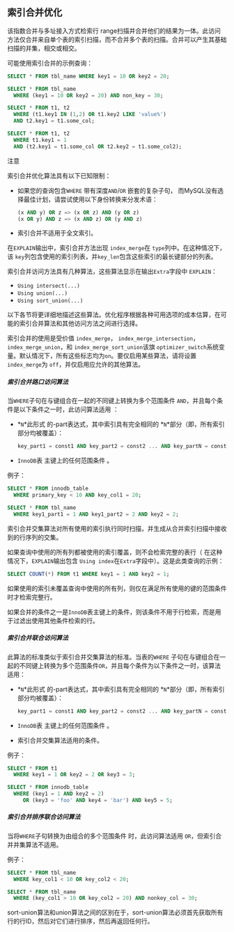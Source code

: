 ## 索引合并优化

该指数合并与多址接入方式检索行 range扫描并合并他们的结果为一体。此访问方法仅合并来自单个表的索引扫描，而不合并多个表的扫描。合并可以产生其基础扫描的并集，相交或相交。

可能使用索引合并的示例查询：

```sql
SELECT * FROM tbl_name WHERE key1 = 10 OR key2 = 20;

SELECT * FROM tbl_name
  WHERE (key1 = 10 OR key2 = 20) AND non_key = 30;

SELECT * FROM t1, t2
  WHERE (t1.key1 IN (1,2) OR t1.key2 LIKE 'value%')
  AND t2.key1 = t1.some_col;

SELECT * FROM t1, t2
  WHERE t1.key1 = 1
  AND (t2.key1 = t1.some_col OR t2.key2 = t1.some_col2);
```

注意

索引合并优化算法具有以下已知限制：

- 如果您的查询包含`WHERE` 带有深度`AND`/`OR` 嵌套的复杂子句， 而MySQL没有选择最佳计划，请尝试使用以下身份转换来分发术语：

  ```sql
  (x AND y) OR z => (x OR z) AND (y OR z)
  (x OR y) AND z => (x AND z) OR (y AND z)
  ```

- 索引合并不适用于全文索引。

在`EXPLAIN`输出中，索引合并方法出现 `index_merge`在 `type`列中。在这种情况下，该 `key`列包含使用的索引列表，并`key_len`包含这些索引的最长键部分的列表。

索引合并访问方法具有几种算法，这些算法显示在输出`Extra`字段中 `EXPLAIN`：

- `Using intersect(...)`
- `Using union(...)`
- `Using sort_union(...)`

以下各节将更详细地描述这些算法。优化程序根据各种可用选项的成本估算，在可能的索引合并算法和其他访问方法之间进行选择。

索引合并的使用是受价值 `index_merge`， `index_merge_intersection`， `index_merge_union`，和 `index_merge_sort_union`该旗 `optimizer_switch`系统变量。默认情况下，所有这些标志均为`on`。要仅启用某些算法，请将设置`index_merge`为 `off`，并仅启用应允许的其他算法。


##### 索引合并路口访问算法

当`WHERE`子句在与键组合在一起的不同键上转换为多个范围条件 `AND`，并且每个条件是以下条件之一时，此访问算法适用 ：

- *`N`*此形式 的-part表达式，其中索引具有完全相同的 *`N`*部分（即，所有索引部分均被覆盖）：

  ```sql
  key_part1 = const1 AND key_part2 = const2 ... AND key_partN = constN
  ```

- `InnoDB`表 主键上的任何范围条件 。

例子：

```sql
SELECT * FROM innodb_table
  WHERE primary_key < 10 AND key_col1 = 20;

SELECT * FROM tbl_name
  WHERE key1_part1 = 1 AND key1_part2 = 2 AND key2 = 2;
```

索引合并交集算法对所有使用的索引执行同时扫描，并生成从合并索引扫描中接收到的行序列的交集。

如果查询中使用的所有列都被使用的索引覆盖，则不会检索完整的表行（ 在这种情况下，`EXPLAIN`输出包含 `Using index`在`Extra`字段中）。这是此类查询的示例：

```sql
SELECT COUNT(*) FROM t1 WHERE key1 = 1 AND key2 = 1;
```

如果使用的索引未覆盖查询中使用的所有列，则仅在满足所有使用的键的范围条件时才检索完整行。

如果合并的条件之一是`InnoDB`表主键上的条件，则该条件不用于行检索，而是用于过滤出使用其他条件检索的行。

##### 索引合并联合访问算法

此算法的标准类似于索引合并交集算法的标准。当表的`WHERE` 子句在与键组合在一起的不同键上转换为多个范围条件`OR`，并且每个条件为以下条件之一时，该算法适用：

- *`N`*此形式 的-part表达式，其中索引具有完全相同的 *`N`*部分（即，所有索引部分均被覆盖）：

  ```sql
  key_part1 = const1 AND key_part2 = const2 ... AND key_partN = constN
  ```

- `InnoDB`表 主键上的任何范围条件 。

- 索引合并交集算法适用的条件。

例子：

```sql
SELECT * FROM t1
  WHERE key1 = 1 OR key2 = 2 OR key3 = 3;

SELECT * FROM innodb_table
  WHERE (key1 = 1 AND key2 = 2)
     OR (key3 = 'foo' AND key4 = 'bar') AND key5 = 5;
```

##### 索引合并排序联合访问算法

当将`WHERE`子句转换为由组合的多个范围条件 时，此访问算法适用 `OR`，但索引合并并集算法不适用。

例子：

```sql
SELECT * FROM tbl_name
  WHERE key_col1 < 10 OR key_col2 < 20;

SELECT * FROM tbl_name
  WHERE (key_col1 > 10 OR key_col2 = 20) AND nonkey_col = 30;
```

sort-union算法和union算法之间的区别在于，sort-union算法必须首先获取所有行的行ID，然后对它们进行排序，然后再返回任何行。